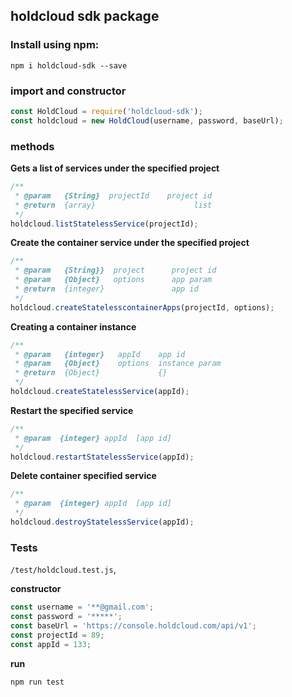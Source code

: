 ## holdcloud sdk package

### Install using npm:
```
npm i holdcloud-sdk --save
```

### import and constructor
```javascript
const HoldCloud = require('holdcloud-sdk');
const holdcloud = new HoldCloud(username, password, baseUrl);
```

### methods

**Gets a list of services under the specified project**

```javascript
/**
 * @param   {String}  projectId    project id
 * @return  {array}         			 list
 */
holdcloud.listStatelessService(projectId);
```

**Create the container service under the specified project**

```javascript
/**
 * @param   {String}}  project  	project id
 * @param   {Object}   options  	app param
 * @return  {integer}         		app id
 */
holdcloud.createStatelesscontainerApps(projectId, options);
```

**Creating a container instance**

```javascript
/**
 * @param   {integer}  	appId    app id
 * @param   {Object}  	options  instance param
 * @return  {Object}           	 {}
 */
holdcloud.createStatelessService(appId);
```

**Restart the specified service**

```javascript
/**
 * @param  {integer} appId  [app id]
 */
holdcloud.restartStatelessService(appId);
```

**Delete container specified service**

```javascript
/**
 * @param  {integer} appId  [app id]
 */
holdcloud.destroyStatelessService(appId);
```

### Tests
`/test/holdcloud.test.js`,

**constructor**

```javascript
const username = '**@gmail.com';
const password = '*****';
const baseUrl = 'https://console.holdcloud.com/api/v1';
const projectId = 89;
const appId = 133;
```

**run**

```
npm run test
```

